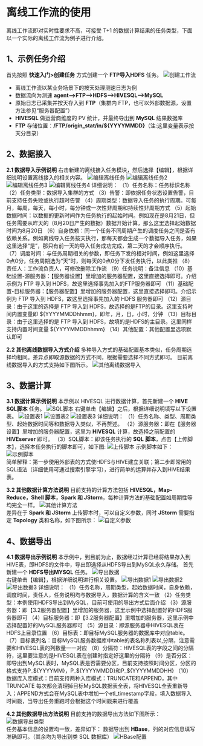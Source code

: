 # 离线工作流的使用 #
离线工作流即对实时性要求不高，可接受 T+1 的数据计算结果的任务类型，下面以一个实际的离线工作流为例子进行介绍。
## 1、示例任务介绍 ##
首先按照 **快速入门>创建任务** 方式创建一个 **FTP导入HDFS** 任务。
![创建工作流](https://i.imgur.com/dVUJmYQ.png)
- 离线工作流以某业务场景下的按天处理测速日志为例
- 数据流向为测速 **agent—>FTP—>HDFS—>HIVESQL—>MySQL**
- 原始日志已采集并按天存入到 **FTP**（集群内 FTP，也可以外部数据源，设置方法参见“服务器配置”）
- **HIVESQL** 做运营商维度的 PV 统计，并最终导出到 **MySQL** 结果数据库
- **FTP** 存储位置：**/FTP/origin_stat/in/${YYYYMMDD}**（注:这里变量表示按天分目录）

## 2、数据接入 ##
 **2.1 数据导入示例说明**
右击新建的离线接入任务模块，然后选择【编辑】，根据详细说明设置离线接入的相关内容。
![编辑离线任务](https://i.imgur.com/xHAX6tK.png)
![编辑离线任务2](https://i.imgur.com/vUNJq2p.png)
![编辑离线任务3](https://i.imgur.com/2nqfwlb.png)
![编辑离线任务4](https://i.imgur.com/FJHGINd.png)
详细说明：
（1）任务名称：任务标识名称
（2）任务类型：数据导入集群的方式
（3）告警：即依据任务状态设置告警，目前支持任务失败或执行超时告警
（4）周期类型：数据导入任务的执行周期。可每月，每周，每天，每小时，每分钟或一次性非周期和持续性非周期方式
（5）起始数据时间：以数据的更新时间作为任务执行的起始时间。例如现在是8月21日，但任务需要从昨天的（8月20日产生的数据）数据开始计算，那么这里选择起始数据时间为8月20日
（6）自身依赖：同一个任务不同周期产生的调度任务之间是否有依赖关系。例如离线导入任务按天执行，那每天都会生成一个数据导入任务，如果这里选择“是”，那只有前一天的导入任务成功完成，第二天的才会顺序执行。
（7）调度时间：与任务周期相关的参数，即任务下发的相对时间，例如这里选择0点0分，任务周期选为“天”时，则每天的0点0分下发任务执行，以此类推
（8）责任人：工作流负责人，可修改删除工作流
（9）任务说明：备注信息
（10）基础设置-源服务器：【服务器设置】里增加的服务器配置，这里直接选择即可。介绍示例为 FTP 导入到 HDFS，故这里选择事先加入的FTP服务器即可
（11）基础配置-目标服务器：【服务器配置】里增加的服务器配置，这里直接选择即可。介绍示例为 FTP 导入到 HDFS，故这里选择事先加入的 HDFS  服务器即可
（12）源目录：由于这里的选择是 FTP 导入到 HDFS，故选择的是FTP的目录。这里支持时间内置变量即 ${YYYYMMDDhhmm}，即年，月，日，小时，分钟
（13）目标目录：由于这里选择的是 FTP 导入到 HDFS，故填的是HDFS的主目录。这里同样支持内置时间变量 ${YYYYMMDDhhmm} 
（14）其他配置：其他配置里选项默认即可

**2.2 其他离线数据导入方式介绍**
多种导入方式的基础配置基本类似，任务周期选择均相同。差异点即取源数据的方式不同，根据需要选择不同方式即可。
目前离线数据导入的方式支持如下图所示。
![其他离线数据导入](https://i.imgur.com/NuZDMfw.png)

## 3、数据计算 ##
**3.1 数据计算示例说明**
本示例以 HIVESQL 进行数据计算，首先新建一个 **HIVE SQL脚本** 任务。
![SQL脚本](https://i.imgur.com/SPRXyMW.png)
右键单击【编辑】之后，根据详细说明填写以下设置表。
![设置表1](https://i.imgur.com/deIPhRg.png)
![设置表2](https://i.imgur.com/BWsQfjk.png)
![设置表3](https://i.imgur.com/EuhC48X.png)
详细说明：
（1）任务名称、类型、周期类型、起始数据时间等和数据导入类似，不再赘述。
（2）源服务器：即在【服务器设置】里增加的服务器配置，这里为 **HIVESQL** 计算，故选择之前配置的 **HIVEserver** 即可。
（3）SQL脚本：即该任务执行的 **SQL** **脚本**，点击【上传脚本】，选择本任务执行的脚本即可，如下图:
![上传脚本](https://i.imgur.com/MFuWgSs.png)
示例脚本如下：           
![示例脚本](https://i.imgur.com/uJhVojS.png)    
简单解释：第一步使用外部表的方式使HDFS与HIVE建立关联；第二步即常用的SQL语法（详细使用可通过搜索引擎学习），进行简单的运算并存入到HIVE结果表。

**3.2 其他数据计算方法说明**
目前支持的计算方法包括 **HIVESQL，Map-Reduce，Shell 脚本，Spark 和 JStorm**，每种计算方法的基础配置如周期性等均完全一样。
![其他计算方法](https://i.imgur.com/64yULMl.png)   
差异在于 **Spark 和 JStorm** 上传脚本时，可以自定义参数，同时 **JStorm** 需要指定 **Topology** 类和名称，如下图所示：
![自定义参数](https://i.imgur.com/IaDdl1D.png)

## 4、数据导出 ##
**4.1 数据导出示例说明**
本示例中，到目前为止，数据经过计算已经将结果存入到HIVE表，即HDFS的文件中，导出即选择从HDFS导出到MySQL永久存储。
首先新建一个 **HDFS导出MYSQL** 任务。
![导出数据](https://i.imgur.com/sn6k1cQ.png)    
右键单击【编辑】，根据详细说明进行相关设置。
![导出数据1](https://i.imgur.com/wD4truV.png)
![导出数据2](https://i.imgur.com/V1dN12D.png)
![导出数据3](https://i.imgur.com/Tapkk1o.png)
详细说明：
（1）任务名称，周期类型，起始数据时间，自身依赖，调度时间，责任人，任务说明均与数据导入，数据计算的含义一致
（2）任务类型：本例使用HDFS导出到MySQL，目前可使用的导出方式后面介绍
（3）源服务器：即【3.2服务器配置】里增加的服务器，这里示例中选择配置好的HDFS服务器即可
（4）目标服务器：即【3.2服务器配置】里增加的服务器，这里示例中选择配置好的MySQL服务器即可
（5）源目录：即源服务器中HIVESQL表在HDFS上目录位置
（6）目标表：即目标MySQL服务器的数据库中对应table。
（7）目标表列名：目标MySQL服务数据库中table的表名称列表以,分隔，注意需要和HIVESQL表的列数量一一对应
（8）分隔符：HIVESQL表的字段之间的分隔符，这里要注意的是HIVESQL表在创建时指定好这里的分隔符
（9）是否分区：即导出到MySQL表时，MySQL表是否需要分区，目前支持按照时间分区，分区的格式支持P_${YYYYMM}，P_${YYYYMMDD}和P_${YYYYMMDDHH}
（10）数据库入库模式：目前支持两种入库模式：TRUNCATE和APPEND，其中 TRUNCATE 每次都会清理掉目标MySQL数据表全表，将HIVESQL全表重新导入；APPEND方式会在MySQL表中增加一个etl_timestamp字段，填入数据导入时间戳，当导出任务重跑时会根据这个时间戳来进行覆盖

**4.2 其他数据导出方法说明**
目前支持的数据导出方法如下图所示：
![数据导出类型](https://i.imgur.com/o7XQGrP.png)   
任务基本信息的设置均一致，差异如下：
数据导出到 **HBase**，列的对应信息填写准确即可。（其余均为导出到类 SQL 数据库）
![HBase配置](https://i.imgur.com/2nwNBrT.png)
